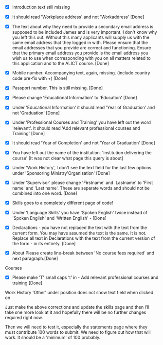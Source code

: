 - [x] Introduction text still missing

- [x] It should read 'Workplace address' and not 'Workaddress' [Done]

- [x] The text about why they need to provide a secondary email address is supposed to be included James and is very important. I don't know why you left this out. Without this many applicants will supply us with the same email address that they logged in with.
Please ensure that the email addresses that you provide are correct and functioning. Ensure that the primary email address you provide is the email address you wish us to use when corresponding with you on all matters related to this application and to the ALICT course. [Done]

- [x] Mobile number. Accompanying text, again, missing.
(include country code pre-fix with +) [Done]

- [x] Passport number. This is still missing. [Done]

- [x] Please change 'Educational Information' to 'Education' [Done]

- [x] Under 'Educational Information' it should read 'Year of Graduation' and not 'Graduation' [Done]

- [x] Under 'Professional Courses and Training' you have left out the word 'relevant'. It should read 'Add relevant professional courses and Training' [Done]

- [x] It should read 'Year of Completion' and not 'Year of Graduation' [Done]

- [x] You have left out the name of the institution. 'Institution delivering the course' [It was not clear what page this query is about]

- [x] Under 'Work History', I don't see the text field for the last few options under 'Sponsoring Ministry'Organisation' [Done]

- [x] Under 'Supervisor' please change 'Firstname' and 'Lastname' to 'First name' and 'Last name'. These are separate words and should not be combined into one word. [Done]

- [x] Skills goes to a completely different page of code!

- [x] Under 'Language Skills' you have 'Spoken English' twice instead of 'Spoken English' and 'Written English' - [Done]

- [x] Declarations - you have not replaced the text with the text from the current form. You may have assumed the text is the same. It is not. Replace all text in Declarations with the text from the current version of the form - in its entirety. [Done]

- [x] About
Please create line-break between 'No course fees required' and next paragraph.[Done]

Courses 
- [x] Please make 'T' small caps 't' in - Add relevant professional courses and training [Done]

Work History
'Other' under position does not show text field when clicked on


Just make the above corrections and update the skills page and then I'll take one more look at it and hopefully there will be no further changes required right now.

Then we will need to test it, especially the statements page where they must contribute 100 words to submit. We need to figure out how that will work. It should be a 'minimum' of 100 probably.